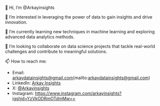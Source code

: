 👋 Hi, I’m @Arkayinsights

👀 I’m interested in leveraging the power of data to gain insights and drive innovation.

🌱 I’m currently learning new techniques in machine learning and exploring advanced data analytics methods.

💞️ I’m looking to collaborate on data science projects that tackle real-world challenges and contribute to meaningful solutions.

📫 How to reach me:
   - Email: arkaydatainsights@gmail.com(mailto:arkaydatainsights@gmail.com)
   - LinkedIn: [Arkay Insights](https://www.linkedin.com/in/arkayinsights/)
   - X: [@Arkayinsights](https://x.com/Arkayinsights?t=ZWggmLgRScFrklEqfBMfeA&s=09)
   - Instagram: https://www.instagram.com/arkayinsights?igshid=YzVkODRmOTdmMw==

<!---
Arkayinsights/Arkayinsights is a ✨ special ✨ repository because its `README.md` (this file) appears on your GitHub profile.
You can click the Preview link to take a look at your changes.
--->
